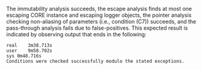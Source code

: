 The immutability analysis succeeds, the escape analysis finds at most one escaping CORE instance and escaping logger objects, the pointer analysis checking non-aliasing of parameters (i.e., condition (C7)) succeeds, and the pass-through analysis fails due to false-positives.
This expected result is indicated by observing output that ends in the following:

```
real	3m38.713s
user	9m58.702s
sys	0m48.716s
Conditions were checked successfully modulo the stated exceptions.
```
